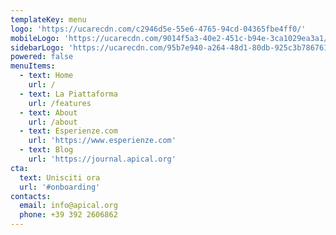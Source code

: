 ```yaml
---
templateKey: menu
logo: 'https://ucarecdn.com/c2946d5e-55e6-4765-94cd-04365fbe4ff0/'
mobileLogo: 'https://ucarecdn.com/9014f5a3-40e2-451c-b94e-3ca1029ea3a1/'
sidebarLogo: 'https://ucarecdn.com/95b7e940-a264-48d1-80db-925c3b786761/'
powered: false
menuItems:
  - text: Home
    url: /
  - text: La Piattaforma
    url: /features
  - text: About
    url: /about
  - text: Esperienze.com
    url: 'https://www.esperienze.com'
  - text: Blog
    url: 'https://journal.apical.org'
cta:
  text: Unisciti ora
  url: '#onboarding'
contacts:
  email: info@apical.org
  phone: +39 392 2606862
---
```


